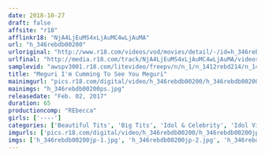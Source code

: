 ```yaml
---
date: 2018-10-27
draft: false
affsite: "r18"
afflinkr18: "NjA4LjEuMS4xLjAuMC4wLjAuMA"
url: "h_346rebdb00200"
urloriginal: "http://www.r18.com/videos/vod/movies/detail/-/id=h_346rebdb00200"
urlfinal: "http://media.r18.com/track/NjA4LjEuMS4xLjAuMC4wLjAuMA/videos/vod/movies/detail/-/id=h_346rebdb00200"
samplevid: "awspv3001.r18.com/litevideo/freepv/n/n_1/n_1412rebd214/n_1412rebd214_dmb_w.mp4"
title: "Meguri I'm Cumming To See You Meguri"
mainimgurl: "pics.r18.com/digital/video/h_346rebdb00200/h_346rebdb00200ps.jpg"
mainimgs: "h_346rebdb00200ps.jpg"
releasedate: "Feb. 02, 2017"
duration: 65
productioncomp: "REbecca"
girls: ['----']
categories: ['Beautiful Tits', 'Big Tits', 'Idol & Celebrity', 'Idol Video', 'Hi-Def']
imgurls: ['pics.r18.com/digital/video/h_346rebdb00200/h_346rebdb00200jp-1.jpg', 'pics.r18.com/digital/video/h_346rebdb00200/h_346rebdb00200jp-2.jpg', 'pics.r18.com/digital/video/h_346rebdb00200/h_346rebdb00200jp-3.jpg', 'pics.r18.com/digital/video/h_346rebdb00200/h_346rebdb00200jp-4.jpg', 'pics.r18.com/digital/video/h_346rebdb00200/h_346rebdb00200jp-5.jpg', 'pics.r18.com/digital/video/h_346rebdb00200/h_346rebdb00200jp-6.jpg', 'pics.r18.com/digital/video/h_346rebdb00200/h_346rebdb00200jp-7.jpg', 'pics.r18.com/digital/video/h_346rebdb00200/h_346rebdb00200jp-8.jpg', 'pics.r18.com/digital/video/h_346rebdb00200/h_346rebdb00200jp-9.jpg', 'pics.r18.com/digital/video/h_346rebdb00200/h_346rebdb00200jp-10.jpg', 'pics.r18.com/digital/video/h_346rebdb00200/h_346rebdb00200jp-11.jpg', 'pics.r18.com/digital/video/h_346rebdb00200/h_346rebdb00200jp-12.jpg', 'pics.r18.com/digital/video/h_346rebdb00200/h_346rebdb00200jp-13.jpg', 'pics.r18.com/digital/video/h_346rebdb00200/h_346rebdb00200jp-14.jpg', 'pics.r18.com/digital/video/h_346rebdb00200/h_346rebdb00200jp-15.jpg', 'pics.r18.com/digital/video/h_346rebdb00200/h_346rebdb00200jp-16.jpg', 'pics.r18.com/digital/video/h_346rebdb00200/h_346rebdb00200jp-17.jpg', 'pics.r18.com/digital/video/h_346rebdb00200/h_346rebdb00200jp-18.jpg', 'pics.r18.com/digital/video/h_346rebdb00200/h_346rebdb00200jp-19.jpg', 'pics.r18.com/digital/video/h_346rebdb00200/h_346rebdb00200jp-20.jpg']
imgs: ['h_346rebdb00200jp-1.jpg', 'h_346rebdb00200jp-2.jpg', 'h_346rebdb00200jp-3.jpg', 'h_346rebdb00200jp-4.jpg', 'h_346rebdb00200jp-5.jpg', 'h_346rebdb00200jp-6.jpg', 'h_346rebdb00200jp-7.jpg', 'h_346rebdb00200jp-8.jpg', 'h_346rebdb00200jp-9.jpg', 'h_346rebdb00200jp-10.jpg', 'h_346rebdb00200jp-11.jpg', 'h_346rebdb00200jp-12.jpg', 'h_346rebdb00200jp-13.jpg', 'h_346rebdb00200jp-14.jpg', 'h_346rebdb00200jp-15.jpg', 'h_346rebdb00200jp-16.jpg', 'h_346rebdb00200jp-17.jpg', 'h_346rebdb00200jp-18.jpg', 'h_346rebdb00200jp-19.jpg', 'h_346rebdb00200jp-20.jpg']
---
```

